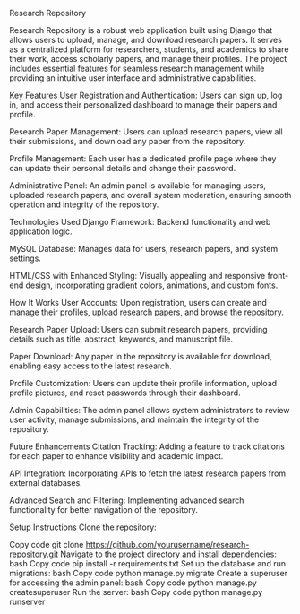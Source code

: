 Research Repository


Research Repository is a robust web application built using Django that allows users to upload, manage, and download research papers. It serves as a centralized platform for researchers, students, and academics to share their work, access scholarly papers, and manage their profiles. The project includes essential features for seamless research management while providing an intuitive user interface and administrative capabilities.

Key Features
User Registration and Authentication:
Users can sign up, log in, and access their personalized dashboard to manage their papers and profile.

Research Paper Management:
Users can upload research papers, view all their submissions, and download any paper from the repository.

Profile Management:
Each user has a dedicated profile page where they can update their personal details and change their password.

Administrative Panel:
An admin panel is available for managing users, uploaded research papers, and overall system moderation, ensuring smooth operation and integrity of the repository.

Technologies Used
Django Framework:
Backend functionality and web application logic.

MySQL Database:
Manages data for users, research papers, and system settings.

HTML/CSS with Enhanced Styling:
Visually appealing and responsive front-end design, incorporating gradient colors, animations, and custom fonts.

How It Works
User Accounts:
Upon registration, users can create and manage their profiles, upload research papers, and browse the repository.

Research Paper Upload:
Users can submit research papers, providing details such as title, abstract, keywords, and manuscript file.

Paper Download:
Any paper in the repository is available for download, enabling easy access to the latest research.

Profile Customization:
Users can update their profile information, upload profile pictures, and reset passwords through their dashboard.

Admin Capabilities:
The admin panel allows system administrators to review user activity, manage submissions, and maintain the integrity of the repository.

Future Enhancements
Citation Tracking:
Adding a feature to track citations for each paper to enhance visibility and academic impact.

API Integration:
Incorporating APIs to fetch the latest research papers from external databases.

Advanced Search and Filtering:
Implementing advanced search functionality for better navigation of the repository.


Setup Instructions
Clone the repository:

Copy code
git clone https://github.com/yourusername/research-repository.git
Navigate to the project directory and install dependencies:
bash
Copy code
pip install -r requirements.txt
Set up the database and run migrations:
bash
Copy code
python manage.py migrate
Create a superuser for accessing the admin panel:
bash
Copy code
python manage.py createsuperuser
Run the server:
bash
Copy code
python manage.py runserver

